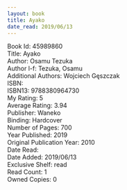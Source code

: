 ```yaml
---
layout: book
title: Ayako
date_read: 2019/06/13
---
```


Book Id: 45989860<br />
Title: Ayako<br />
Author: Osamu Tezuka<br />
Author l-f: Tezuka, Osamu<br />
Additional Authors: Wojciech Gęszczak<br />
ISBN: <br />
ISBN13: 9788380964730<br />
My Rating: 5<br />
Average Rating: 3.94<br />
Publisher: Waneko<br />
Binding: Hardcover<br />
Number of Pages: 700<br />
Year Published: 2019<br />
Original Publication Year: 2010<br />
Date Read: <br />
Date Added: 2019/06/13<br />
Exclusive Shelf: read<br />
Read Count: 1<br />
Owned Copies: 0<br />

